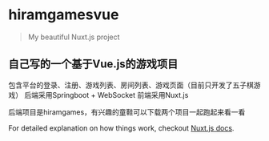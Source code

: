 # hiramgamesvue

> My beautiful Nuxt.js project

## 自己写的一个基于Vue.js的游戏项目

包含平台的登录、注册、游戏列表、房间列表、游戏页面（目前只开发了五子棋游戏）
后端采用Springboot + WebSocket
前端采用Nuxt.js

后端项目是hiramgames，有兴趣的童鞋可以下载两个项目一起跑起来看一看

For detailed explanation on how things work, checkout [Nuxt.js docs](https://nuxtjs.org).
